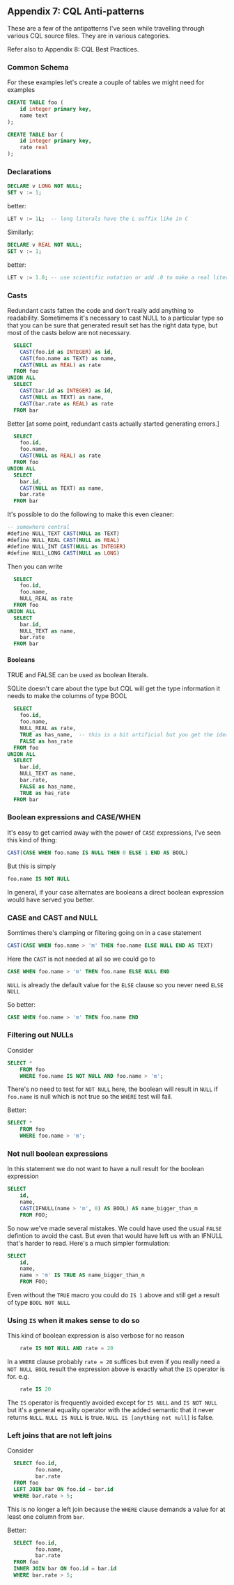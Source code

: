 <!---
-- Copyright (c) Meta Platforms, Inc. and affiliates.
--
-- This source code is licensed under the MIT license found in the
-- LICENSE file in the root directory of this source tree.
-->
## Appendix 7: CQL Anti-patterns

These are a few of the antipatterns I've seen while travelling through various CQL source files.  They are in various categories.

Refer also to Appendix 8: CQL Best Practices.

### Common Schema

For these examples let's create a couple of tables we might need for examples

```sql
CREATE TABLE foo (
    id integer primary key,
    name text
);

CREATE TABLE bar (
    id integer primary key,
    rate real
);
```

### Declarations

```sql
DECLARE v LONG NOT NULL;
SET v := 1;
```

better:

```sql
LET v := 1L;  -- long literals have the L suffix like in C
```

Similarly:

```sql
DECLARE v REAL NOT NULL;
SET v := 1;
```

better:

```sql
LET v := 1.0; -- use scientific notation or add .0 to make a real literal
```

### Casts

Redundant casts fatten the code and don't really add anything to readability.  Sometimems it's necessary to cast NULL to
a  particular type so that you can be sure that generated result set has the right data type, but most of the casts
below are not necessary.

```sql
  SELECT
    CAST(foo.id as INTEGER) as id,
    CAST(foo.name as TEXT) as name,
    CAST(NULL as REAL) as rate
  FROM foo
UNION ALL
  SELECT
    CAST(bar.id as INTEGER) as id,
    CAST(NULL as TEXT) as name,
    CAST(bar.rate as REAL) as rate
  FROM bar
```

Better [at some point, redundant casts actually started generating errors.]

```sql
  SELECT
    foo.id,
    foo.name,
    CAST(NULL as REAL) as rate
  FROM foo
UNION ALL
  SELECT
    bar.id,
    CAST(NULL as TEXT) as name,
    bar.rate
  FROM bar
```

It's possible to do the following to make this even cleaner:

```sql
-- somewhere central
#define NULL_TEXT CAST(NULL as TEXT)
#define NULL_REAL CAST(NULL as REAL)
#define NULL_INT CAST(NULL as INTEGER)
#define NULL_LONG CAST(NULL as LONG)
```

Then you can write

```sql
  SELECT
    foo.id,
    foo.name,
    NULL_REAL as rate
  FROM foo
UNION ALL
  SELECT
    bar.id,
    NULL_TEXT as name,
    bar.rate
  FROM bar
```

#### Booleans

TRUE and FALSE can be used as boolean literals.

SQLite doesn't care about the type but CQL will get the type information it needs to make the columns of type BOOL

```sql
  SELECT
    foo.id,
    foo.name,
    NULL_REAL as rate,
    TRUE as has_name,  -- this is a bit artificial but you get the idea
    FALSE as has_rate
  FROM foo
UNION ALL
  SELECT
    bar.id,
    NULL_TEXT as name,
    bar.rate,
    FALSE as has_name,
    TRUE as has_rate
  FROM bar
```

### Boolean expressions and CASE/WHEN

It's easy to get carried away with the power of `CASE` expressions, I've seen this kind of thing:

```sql
CAST(CASE WHEN foo.name IS NULL THEN 0 ELSE 1 END AS BOOL)
```

But this is simply

```sql
foo.name IS NOT NULL
```

In general, if your case alternates are booleans a direct boolean expression would have served you better.

### CASE and CAST and NULL

Somtimes there's clamping or filtering going on in a case statement

```sql
CAST(CASE WHEN foo.name > 'm' THEN foo.name ELSE NULL END AS TEXT)
```

Here the `CAST` is not needed at all so we could go to

```sql
CASE WHEN foo.name > 'm' THEN foo.name ELSE NULL END
```

`NULL` is already the default value for the `ELSE` clause so you never need `ELSE NULL`

So better:

```sql
CASE WHEN foo.name > 'm' THEN foo.name END
```

### Filtering out NULLs

Consider

```sql
SELECT *
    FROM foo
    WHERE foo.name IS NOT NULL AND foo.name > 'm';
```

There's no need to test for `NOT NULL` here, the boolean will result in `NULL` if `foo.name` is null
which is not true so the `WHERE` test will fail.

Better:

```sql
SELECT *
    FROM foo
    WHERE foo.name > 'm';
```

### Not null boolean expressions

In this statement we do not want to have a null result for the boolean expression

```sql
SELECT
    id,
    name,
    CAST(IFNULL(name > 'm', 0) AS BOOL) AS name_bigger_than_m
    FROM FOO;
```

So now we've made several mistakes.  We could have used the usual `FALSE` defintion to avoid the cast.
But even that would have left us with an IFNULL that's harder to read.  Here's a much simpler formulation:

```sql
SELECT
    id,
    name,
    name > 'm' IS TRUE AS name_bigger_than_m
    FROM FOO;
```

Even without the `TRUE` macro you could do `IS 1` above and still get a result of type `BOOL NOT NULL`

### Using `IS` when it makes sense to do so

This kind of boolean expression is also verbose for no reason

```sql
    rate IS NOT NULL AND rate = 20
```

In a `WHERE` clause probably `rate = 20` suffices but even if you really need a `NOT NULL BOOL`
result the expression above is exactly what the `IS` operator is for.  e.g.

```sql
    rate IS 20
```

The `IS` operator is frequently avoided except for `IS NULL` and `IS NOT NULL` but it's a general equality operator
with the added semantic that it never returns `NULL`.   `NULL IS NULL` is true.  `NULL IS [anything not null]` is false.

### Left joins that are not left joins

Consider

```sql
  SELECT foo.id,
         foo.name,
         bar.rate
  FROM foo
  LEFT JOIN bar ON foo.id = bar.id
  WHERE bar.rate > 5;
```

This is no longer a left join because the `WHERE` clause demands a value for at least one column from `bar`.

Better:

```sql
  SELECT foo.id,
         foo.name,
         bar.rate
  FROM foo
  INNER JOIN bar ON foo.id = bar.id
  WHERE bar.rate > 5;
```
